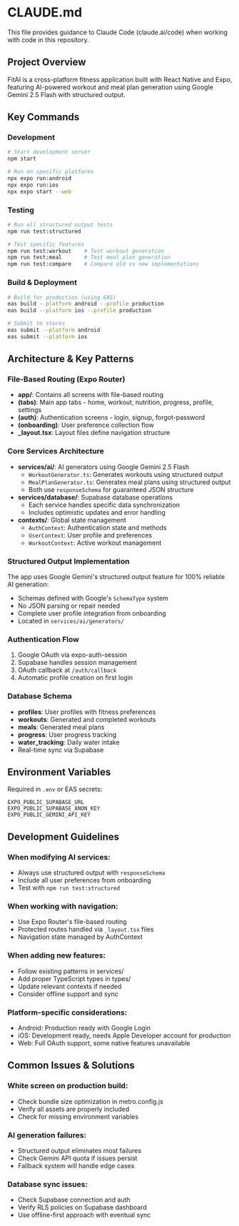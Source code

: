 # CLAUDE.md

This file provides guidance to Claude Code (claude.ai/code) when working with code in this repository.

## Project Overview

FitAI is a cross-platform fitness application built with React Native and Expo, featuring AI-powered workout and meal plan generation using Google Gemini 2.5 Flash with structured output.

## Key Commands

### Development
```bash
# Start development server
npm start

# Run on specific platforms
npx expo run:android
npx expo run:ios
npx expo start --web
```

### Testing
```bash
# Run all structured output tests
npm run test:structured

# Test specific features
npm run test:workout    # Test workout generation
npm run test:meal       # Test meal plan generation
npm run test:compare    # Compare old vs new implementations
```

### Build & Deployment
```bash
# Build for production (using EAS)
eas build --platform android --profile production
eas build --platform ios --profile production

# Submit to stores
eas submit --platform android
eas submit --platform ios
```

## Architecture & Key Patterns

### File-Based Routing (Expo Router)
- **app/**: Contains all screens with file-based routing
- **(tabs)**: Main app tabs - home, workout, nutrition, progress, profile, settings
- **(auth)**: Authentication screens - login, signup, forgot-password
- **(onboarding)**: User preference collection flow
- **_layout.tsx**: Layout files define navigation structure

### Core Services Architecture
- **services/ai/**: AI generators using Google Gemini 2.5 Flash
  - `WorkoutGenerator.ts`: Generates workouts using structured output
  - `MealPlanGenerator.ts`: Generates meal plans using structured output
  - Both use `responseSchema` for guaranteed JSON structure
- **services/database/**: Supabase database operations
  - Each service handles specific data synchronization
  - Includes optimistic updates and error handling
- **contexts/**: Global state management
  - `AuthContext`: Authentication state and methods
  - `UserContext`: User profile and preferences
  - `WorkoutContext`: Active workout management

### Structured Output Implementation
The app uses Google Gemini's structured output feature for 100% reliable AI generation:
- Schemas defined with Google's `SchemaType` system
- No JSON parsing or repair needed
- Complete user profile integration from onboarding
- Located in `services/ai/generators/`

### Authentication Flow
1. Google OAuth via expo-auth-session
2. Supabase handles session management
3. OAuth callback at `/auth/callback`
4. Automatic profile creation on first login

### Database Schema
- **profiles**: User profiles with fitness preferences
- **workouts**: Generated and completed workouts
- **meals**: Generated meal plans
- **progress**: User progress tracking
- **water_tracking**: Daily water intake
- Real-time sync via Supabase

## Environment Variables

Required in `.env` or EAS secrets:
```
EXPO_PUBLIC_SUPABASE_URL
EXPO_PUBLIC_SUPABASE_ANON_KEY
EXPO_PUBLIC_GEMINI_API_KEY
```

## Development Guidelines

### When modifying AI services:
- Always use structured output with `responseSchema`
- Include all user preferences from onboarding
- Test with `npm run test:structured`

### When working with navigation:
- Use Expo Router's file-based routing
- Protected routes handled via `_layout.tsx` files
- Navigation state managed by AuthContext

### When adding new features:
- Follow existing patterns in services/
- Add proper TypeScript types in types/
- Update relevant contexts if needed
- Consider offline support and sync

### Platform-specific considerations:
- Android: Production ready with Google Login
- iOS: Development ready, needs Apple Developer account for production
- Web: Full OAuth support, some native features unavailable

## Common Issues & Solutions

### White screen on production build:
- Check bundle size optimization in metro.config.js
- Verify all assets are properly included
- Check for missing environment variables

### AI generation failures:
- Structured output eliminates most failures
- Check Gemini API quota if issues persist
- Fallback system will handle edge cases

### Database sync issues:
- Check Supabase connection and auth
- Verify RLS policies on Supabase dashboard
- Use offline-first approach with eventual sync
